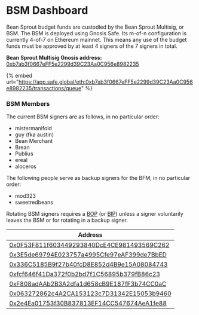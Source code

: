 # BSM Dashboard

Bean Sprout budget funds are custodied by the Bean Sprout Multisig, or BSM. The BSM is deployed using Gnosis Safe. Its m-of-n configuration is currently 4-of-7 on Ethereum mainnet. This means any use of the budget funds must be approved by at least 4 signers of the 7 signers in total.

**Bean Sprout Multisig Gnosis address:** [0xb7ab3f0667eFF5e2299d39C23Aa0C956e8982235](https://etherscan.io/address/0xb7ab3f0667eFF5e2299d39C23Aa0C956e8982235)

{% embed url="https://app.safe.global/eth:0xb7ab3f0667eFF5e2299d39C23Aa0C956e8982235/transactions/queue" %}

### **BSM Members**

The current BSM signers are as follows, in no particular order:

* mistermanifold
* guy (fka austin)
* Bean Merchant
* Brean
* Publius
* ereal
* aloceros

The following people serve as backup signers for the BFM, in no particular order:

* mod323
* sweetredbeans

Rotating BSM signers requires a [BOP](../proposals.md#bop) (or [BIP](../proposals.md#bip)) unless a signer voluntarily leaves the BSM or for rotating in a backup signer.

| Address                                                                                                               |
| --------------------------------------------------------------------------------------------------------------------- |
| [0x0F53F811f603449293840DcE4CE981493569C262](https://etherscan.io/address/0x0F53F811f603449293840DcE4CE981493569C262) |
| [0x3E5de69794E023757a4995Cfe97eAF399de7BbED](https://etherscan.io/address/0x3E5de69794E023757a4995Cfe97eAF399de7BbED) |
| [0x336C5185B9f27b40fcD8E852d4B9e15A08084743](https://etherscan.io/address/0x336C5185B9f27b40fcD8E852d4B9e15A08084743) |
| [0xfcf646f41Da372f0b2bd7f1C56895b379fB86c23](https://etherscan.io/address/0xfcf646f41Da372f0b2bd7f1C56895b379fB86c23) |
| [0xF808adAAb2B3A2dfa1d658cB9E187fF3b74CC0aC](https://etherscan.io/address/0xF808adAAb2B3A2dfa1d658cB9E187fF3b74CC0aC) |
| [0x063272862c4A2CA153123c7D31342E15053b9460](https://etherscan.io/address/0x063272862c4A2CA153123c7D31342E15053b9460) |
| [0x2e4Ea01753f30B837813EF14CC547674AeA1fe88](https://etherscan.io/address/0x2e4Ea01753f30B837813EF14CC547674AeA1fe88) |
